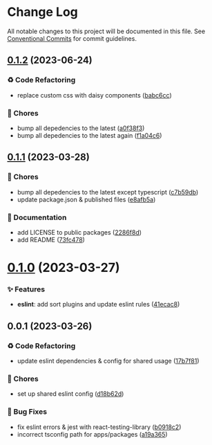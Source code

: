 # Change Log

All notable changes to this project will be documented in this file.
See [Conventional Commits](https://conventionalcommits.org) for commit guidelines.

## [0.1.2](https://github.com/Howard86/howardism/compare/eslint-config-howardism@0.1.1...eslint-config-howardism@0.1.2) (2023-06-24)

### ♻ Code Refactoring

- replace custom css with daisy components ([babc6cc](https://github.com/Howard86/howardism/commit/babc6cc))

### 🎫 Chores

- bump all depedencies to the latest ([a0f38f3](https://github.com/Howard86/howardism/commit/a0f38f3))
- bump all depedencies to the latest again ([f1a04c6](https://github.com/Howard86/howardism/commit/f1a04c6))

## [0.1.1](https://github.com/Howard86/howardism/compare/eslint-config-howardism@0.1.0...eslint-config-howardism@0.1.1) (2023-03-28)

### 🎫 Chores

- bump all depedencies to the latest except typescript ([c7b59db](https://github.com/Howard86/howardism/commit/c7b59db))
- update package.json & published files ([e8afb5a](https://github.com/Howard86/howardism/commit/e8afb5a))

### 📝 Documentation

- add LICENSE to public packages ([2286f8d](https://github.com/Howard86/howardism/commit/2286f8d))
- add README ([73fc478](https://github.com/Howard86/howardism/commit/73fc478))

# [0.1.0](https://github.com/Howard86/howardism/compare/eslint-config-howardism@0.0.1...eslint-config-howardism@0.1.0) (2023-03-27)

### ✨ Features

- **eslint**: add sort plugins and update eslint rules ([41ecac8](https://github.com/Howard86/howardism/commit/41ecac8))

## 0.0.1 (2023-03-26)

### ♻ Code Refactoring

- update eslint dependencies & config for shared usage ([17b7f81](https://github.com/Howard86/howardism/commit/17b7f81))

### 🎫 Chores

- set up shared eslint config ([d18b62d](https://github.com/Howard86/howardism/commit/d18b62d))

### 🐛 Bug Fixes

- fix eslint errors & jest with react-testing-library ([b0918c2](https://github.com/Howard86/howardism/commit/b0918c2))
- incorrect tsconfig path for apps/packages ([a19a365](https://github.com/Howard86/howardism/commit/a19a365))

